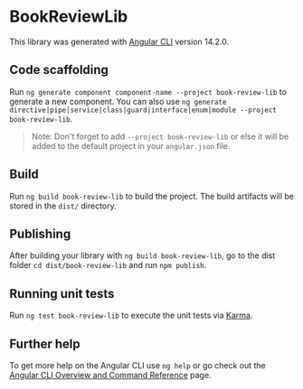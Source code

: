 # BookReviewLib

This library was generated with [Angular CLI](https://github.com/angular/angular-cli) version 14.2.0.

## Code scaffolding

Run `ng generate component component-name --project book-review-lib` to generate a new component. You can also use `ng generate directive|pipe|service|class|guard|interface|enum|module --project book-review-lib`.
> Note: Don't forget to add `--project book-review-lib` or else it will be added to the default project in your `angular.json` file. 

## Build

Run `ng build book-review-lib` to build the project. The build artifacts will be stored in the `dist/` directory.

## Publishing

After building your library with `ng build book-review-lib`, go to the dist folder `cd dist/book-review-lib` and run `npm publish`.

## Running unit tests

Run `ng test book-review-lib` to execute the unit tests via [Karma](https://karma-runner.github.io).

## Further help

To get more help on the Angular CLI use `ng help` or go check out the [Angular CLI Overview and Command Reference](https://angular.io/cli) page.
